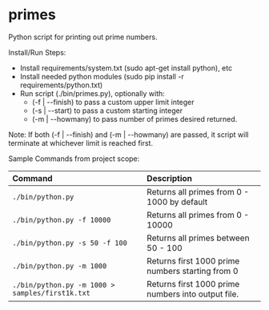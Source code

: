 # primes
Python script for printing out prime numbers.

Install/Run Steps:
- Install requirements/system.txt (sudo apt-get install python), etc
- Install needed python modules (sudo pip install -r requirements/python.txt)
- Run script (./bin/primes.py), optionally with:
  - (-f | --finish) to pass a custom upper limit integer
  - (-s | --start) to pass a custom starting integer
  - (-m | --howmany) to pass number of primes desired returned.

Note: If both (-f | --finish) and (-m | --howmany) are passed, it script will terminate at whichever limit is reached first.

Sample Commands from project scope:

| Command | Description |
|:--------|:------------|
| ```./bin/python.py``` | Returns all primes from 0 - 1000 by default |
| ```./bin/python.py -f 10000``` | Returns all primes from 0 - 10000 |
| ```./bin/python.py -s 50 -f 100``` | Returns all primes between 50 - 100 |
| ```./bin/python.py -m 1000``` | Returns first 1000 prime numbers starting from 0 |
| ```./bin/python.py -m 1000 > samples/first1k.txt``` | Returns first 1000 prime numbers into output file. |
